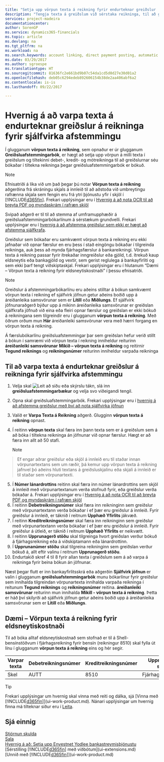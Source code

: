 ```yaml
---
title: "Setja upp vörpun texta á reikning fyrir endurteknar greiðslur | Microsoft Docs"
description: "Tengja texta á greiðslum við sérstaka reikninga, til að greiðslur séu bókaðar á reikningana þegar greiðsluafstemmingarbók er bókuð."
services: project-madeira
documentationcenter: 
author: SorenGP
ms.service: dynamics365-financials
ms.topic: article
ms.devlang: na
ms.tgt_pltfrm: na
ms.workload: na
ms.search.keywords: account linking, direct payment posting, automatic payment processing, reconcile payment, recurring expense, recurring cash receipt
ms.date: 03/29/2017
ms.author: sgroespe
ms.translationtype: HT
ms.sourcegitcommit: 81636fc2e661bd9b07c54da1cd5d0d27e30d01a2
ms.openlocfilehash: deb05c6294edeb892606154b38de2aa406abf6a2
ms.contentlocale: is-is
ms.lasthandoff: 09/22/2017

---
```

# <a name="how-to-map-text-on-recurring-payments-to-accounts-for-automatic-reconciliation"></a>Hvernig á að varpa texta á endurteknar greiðslur á reikninga fyrir sjálfvirka afstemmingu
Í glugganum **vörpun texta á reikning**, sem opnaður er úr glugganum **Greiðsluafstemmingarbók**, er hægt að setja upp vörpun á milli texta í greiðslum og tiltekinni debet-, kredit- og mótreikninga til að greiðslurnar séu bókaðar í tiltekna reikninga þegar greiðsluafstemmingarbók er bókuð.

> [!NOTE]  
>   Efnisatriði á líka við um það þegar þú notar **Vörpun texta á reikning** aðgerðina frá skráningu skjals á innleið til að aðstoða við umbreytingu rafrænna skjala sem fengin eru frá ytri þjónustu yfir í skjöl í [!INCLUDE[d365fin](includes/d365fin_md.md)]. Frekari upplýsingar eru í [Hvernig á að nota OCR til að breyta PDF og myndaskrám í rafræn skjöl](across-how-use-ocr-pdf-images-files.md)   

Svipað aðgerð er til til að stemma af umframupphæðir á greiðsluafstemmingarbókarlínum á sérstækum grundvelli. Frekari upplýsingar eru í [hvernig á að afstemma greiðslur sem ekki er hægt að afstemma sjálfkrafa](receivables-how-reconcile-payments-cannot-apply-auto.md).

Greiðslur sem bókaðar eru samkvæmt vörpun texta á reikning eru ekki jafnaðar við opnar færslur en eru þess í stað eingöngu bókaðar í tilgreinda reikninga, auk þess að mynda fjárhagsfærslur á bankareikningi. Vörpun texta á reikning passar fyrir ítrekaðar inngreiðslur eða gjöld, t.d. ítrekuð kaup eldsneytis eða bankagjöld og vextir, sem gerist reglulega á bankayfirliti og sem ekki þarf tengt viðskiptaskjal. Frekari upplýsingar eru í hlutanum “Dæmi – Vörpun texta á reikning fyrir eldsneytiskostnaði” í þessu efnisatriði.

> [!NOTE]  
>   Greiðslur á afstemmingarbókarlínu eru aðeins stilltar á bókun samkvæmt vörpun texta í reikning ef sjálfvirk jöfnun getur aðeins boðið upp á áreiðanleika samsvörunar sem er **Lítill** eða **Miðlungs**. Ef sjálfvirk jöfnunaraðgerð býður upp á mikinn áreiðanleika samsvörunar er greiðslan sjálfkrafa jöfnuð við eina eða fleiri opnar færslur og greiðslan er ekki bókuð á reikningana sem tilgreindir eru í glugganum **vörpun texta á reikning**. Með öðrum orðum mun **Hár** áreiðanleiki samsvörunar vera með hærri forgang en vörpun texta á reikning.

Á færslubókarlínu greiðsluafstemmingar þar sem greiðslan hefur verið stillt á bókun í samræmi við vörpun texta í reikning inniheldur reiturinn **áreiðanleiki samsvörunar** **Mikið – vörpun texta á reikning** og reitirnir **Tegund reiknings** og **reikningsnúmer** reiturinn inniheldur varpaða reikninga 

## <a name="to-map-text-on-recurring-payments-to-accounts-for-automatic-reconciliation"></a>Til að varpa texta á endurteknar greiðslur á reikninga fyrir sjálfvirka afstemmingu
1. Velja skal ![Leit að síðu eða skýrslu](media/ui-search/search_small.png "Leit að síðu eða skýrslu táknið") tákn, slá inn **greiðsluafstemmingarbækur** og velja svo viðeigandi tengil.
2. Opna skal greiðsluafstemmingarbók. Frekari upplýsingar eru í [hvernig á að afstemma greiðslur með því að nota sjálfvirka jöfnun](receivables-how-reconcile-payments-auto-application.md)
3. Valið er **Varpa Texta á Reikning** aðgerð. Glugginn **vörpun texta á reikning** opnast.
4. Í reitinn **vörpun texta** skal færa inn þann texta sem er á greiðslum sem á að bóka í tiltekna reikninga án jöfnunar við opnar færslur. Hægt er að færa inn allt að 50 stafi.

    > [!NOTE]  
>   Ef engar aðrar greiðslur eða skjöl á innleið eru til staðar innan vörpunartextans sem um ræðir, þá kemur upp vörpun texta á reikning jafnvel þó aðeins hluti textans á greiðsluskjalinu eða skjali á innleið er til staðar sem vörpunartexti.
5. Í **Númer lánardrottins** reitinn skal færa inn númer lánardrottins sem skjöl á innleið með vörpunartextanum verða stofnuð fyrir, eða greiðslur verða bókaðar á. Frekari upplýsingar eru í [Hvernig á að nota OCR til að breyta PDF og myndaskrám í rafræn skjöl](across-how-use-ocr-pdf-images-files.md)      
6. Í reitinn **Debetreikningsnúmer** skal færa inn reikninginn sem greiðslur með vörpunartextann verða bókaðar í ef þær eru greiðslur á innleið. Fyrir greiðslur á innleið, er táknið í reitnum **Upphæð Yfirlits** jákvæð.
7. Í reitinn **Kreditreikningsnúmer** skal færa inn reikninginn sem greiðslur með vörpunartextann verða bókaðar í ef þær eru greiðslur á innleið. Fyrir greiðslur á útleið, er táknið í reitnum **Upphæð Yfirlits** er neikvætt.
8. Í reitinn **Upprunagerð stöðu** skal tilgreinga hvort greiðslan verður bókuð á fjárhagsreikning eða á viðskiptamann eða lánardrottinn.
9. Í **Upprunanúmer stöðu** skal tilgreina reikninginn sem greiðslan verður bókuð á, allt eftir valinu í reitnum **Upprunagerð stöðu**.
10. Endurtakið skref 4 til 8 fyrir allan texta í greiðslum sem á að varpa á reikninga fyrir beina bókun án jöfnunar.

Næst þegar flutt er inn bankayfirlitsskrá eða aðgerðin **Sjálfvirk jöfnun** er valin í glugganum **greiðsluafstemmingarbók** munu bókarlínur fyrir greiðslur sem innihalda tilgreindan vörpunartexta innihalda varpaða reikninga í reitunum **Tegund reiknings** og **reikningsnúmer** reitina. **áreiðanleiki samsvörunar** reiturinn mun innihalda **Mikill - vörpun texta á reikning**. Þetta er háð því skilyrði að sjálfvirk jöfnun getur aðeins boðið upp á áreiðanleika samsvörunar sem er **Lítill** eða **Miðlungs**.

## <a name="example-text-to-account-mapping-for-fuel-expense"></a>Dæmi – Vörpun texta á reikning fyrir eldsneytiskostnaði
Til að bóka alltaf eldsneytiskostnað sem stofnað er til á Shell-bensínstöðvum í fjárhagsreikning fyrir bensín (reikningur 8510) skal fylla út línu í glugganum **vörpun texta á reikning** eins og hér segir.

| Varpar texta | Debetreikningsnúmer | Kreditreikningsnúmer | Upprunagerð stöðu | Upprunanúmer stöðu |
| --- | --- | --- | --- | --- |
| Skel |AUTT |8510 |Fjárhagsreikningur |AUTT |

> [!TIP]  
>   Frekari upplýsingar um hvernig skal vinna með reiti og dálka, sjá [Vinna með [!INCLUDE[d365fin](includes/d365fin_long_md.md)]](ui-work-product.md). Nánari upplýsingar um hvernig finna má tilteknar síður eru í [Leita](ui-search.md).

## <a name="see-also"></a>Sjá einnig
[Stjórnun skulda](receivables-manage-receivables.md)  
[Sala](sales-manage-sales.md)  
[Hvernig á að: Setja upp Envestnet Yodlee bankastreymisþjónustu](bank-how-setup-bank-statement-service.md)  
[Sérstilling [!INCLUDE[d365fin](includes/d365fin_md.md)] með viðbótum](ui-extensions.md)  
[Unnið með [!INCLUDE[d365fin](includes/d365fin_md.md)]](ui-work-product.md)

